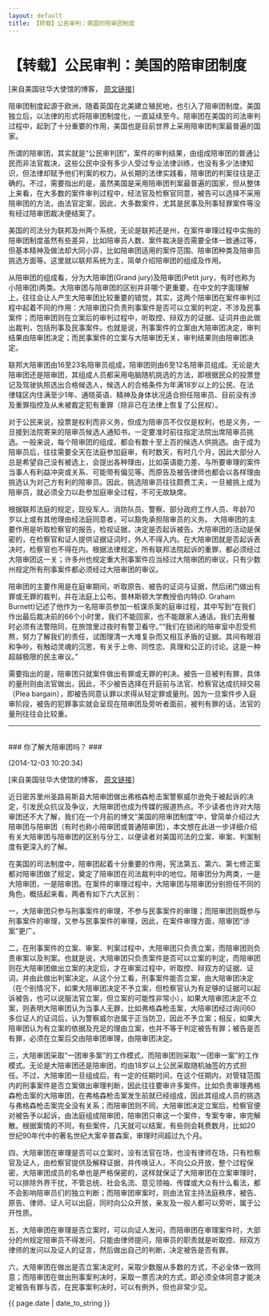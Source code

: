 ```yaml
---
layout: default
title: 【转载】公民审判：美国的陪审团制度
---
```

# 【转载】公民审判：美国的陪审团制度 #

[来自美国驻华大使馆的博客，
<a href="http://blog.sina.com.cn/s/blog_67f297b00102v7mr.html">原文链接</a>]

陪审团制度起源于欧洲，随着英国在北美建立殖民地，也引入了陪审团制度。美国独立后，以法律的形式将陪审团制度化，一直延续至今。陪审团在美国的司法审判过程中，起到了十分重要的作用，美国也是目前世界上采用陪审团判案最普遍的国家。

所谓的陪审团，其实就是“公民审判团”，案件的审判结果，由组成陪审团的普通公民而非法官裁决，这些公民中没有多少人受过专业法律训练，也没有多少法律知识，但法律却赋予他们判案的权力。从长期的法律实践看，陪审团的判案往往是正确的。不过，需要指出的是，虽然美国是采用陪审团判案最普遍的国家，但从整体上来看，在大多数的案件审判过程中，经法官及检察官同意，被告可以选择不采用陪审团的方法，由法官定案，因此，大多数案件，尤其是民事及刑事轻罪案件等没有经过陪审团裁决便结案了。

美国的司法分为联邦及州两个系统，无论是联邦还是州，在案件审理过程中实施的陪审团制度虽然有些差异，比如陪审员人数、案件裁决是否需要全体一致通过等，但基本精神及做法却大同小异，比如陪审团适用的案件范围、陪审团种类及陪审员挑选方面等。这里就以联邦系统为主，简单介绍陪审团的组成及作用。

从陪审团的组成看，分为大陪审团(Grand jury)及陪审团(Petit jury，有时也称为小陪审团)两类。大陪审团与陪审团的区别并非哪个更重要，在中文的字面理解上，往往会让人产生大陪审团比较重要的错觉，其实，这两个陪审团在案件审判过程中起着不同的作用：大陪审团只负责刑事案件是否可以立案的判定，不涉及民事案件；而陪审团则在立案后的审判过程中，听取控、辩双方的证据、证词并由此做出裁判，包括刑事及民事案件。也就是说，刑事案件的立案由大陪审团决定，审判结果由陪审团决定；而民事案件的立案与大陪审团无关，审判结果则由陪审团决定。

联邦大陪审团由16至23名陪审员组成，陪审团则由6至12名陪审员组成。无论是大陪审团还是陪审团，其组成人员都采用电脑随机挑选的方法，即根据民众的投票登记及驾驶执照选出合格候选人，候选人的合格条件为年满18岁以上的公民、在法律辖区内住满至少1年、通晓英语、精神及身体状况适合担任陪审员、目前没有涉及重罪指控及从未被裁定犯有重罪（除非已在法律上恢复了公民权）。

对于公民来说，投票是权利而非义务，但成为陪审员不仅仅是权利，也是义务，一旦接到法院寄来的陪审员候选人通知书，一定要准时前往指定法院出席陪审员挑选。一般来说，每个陪审团的组成，都会有数十至上百的候选人供挑选。由于成为陪审员后，往往需要全天在法庭参加庭审，有时数天，有时几个月，因此大部分人总是希望自己没有被选上，会提出各种理由，比如英语能力差、与所要审理的案件当事人有利益冲突或关系、可能带有偏见等。而原告及被告律师也都会以各样理由挑选认为对己方有利的陪审员。因此，挑选陪审员往往颇费工夫，一旦被挑上成为陪审员，就必须全力以赴参加庭审全过程，不可无故缺席。

根据联邦法庭的规定，现役军人、消防队员、警察、部分政府工作人员、年龄70岁以上或有其他理由经法庭同意者，可以豁免承担陪审员的义务。
大陪审团的主要作用是听取检察官的报告，检视证据，决定是否起诉被告。大陪审团的活动是保密的，在检察官和证人提供证据证词时，外人不得入内。在大陪审团就是否起诉表决时，检察官也不得在内。根据法律规定，所有联邦法院起诉的重罪，都必须经过大陪审团这一关；许多州也规定重大刑事案件应当经过大陪审团的审议，只有少数州规定所有刑事案件都必须经过大陪审团的审议。

陪审团的主要作用是在庭审期间，听取原告、被告的证词与证据，然后闭门做出有罪或无罪的裁判，并在法庭上公布。普林斯顿大学教授伯内特(D. Graham Burnett)记述了他作为一名陪审员参加一桩谋杀案的庭审过程，其中写到“在我们作出最后裁决前的66个小时里，我们不能回家，也不能跟家人通话。我们去用餐时必须有法警陪同，在旅馆里过夜时有警卫看守。”“我们在锁闭的陪审室中忍受煎熬，努力了解我们的责任，试图理清一大堆复杂而又相互矛盾的证据。其间有眼泪和争吵，有触动灵魂的沉思，有关于上帝、同性恋、真理和公正的讨论。这是一种超越极限的民主审议。”

需要指出的是，陪审团只就案件做出有罪或无罪的判决。被告一旦被判有罪，具体的量刑则由法官做出，因此，不少被告选择在开庭前与法官、检察官达成抗辩交易（Plea bargain），即被告同意认罪以求得从轻定罪或量刑。因为一旦案件步入庭审阶段，被告的犯罪事实就会呈现在陪审团及旁听者面前，被判有罪的话，法官的量刑往往会比较重。

------
<br>
### 你了解大陪审团吗？ ###

(2014-12-03 10:20:34)

[来自美国驻华大使馆的博客，
<a href="http://blog.sina.com.cn/s/blog_67f297b00102vaen.html">原文链接</a>]


 近日密苏里州圣路易斯县大陪审团做出弗格森枪击案警察威尔逊免于被起诉的决定，引发民众抗议及争议，大陪审团也成为传媒的报道热点。不少读者也许对大陪审团还不大了解，我们在一个月前的博文“美国的陪审团制度”中，曾简单介绍过大陪审团与陪审团（有时也称小陪审团或普通陪审团），本文想在此进一步详细介绍有关大陪审团与陪审团的区别与分工，以便读者对美国司法的立案、审案、判案制度有更深入的了解。

 在美国的司法制度中，陪审团起着十分重要的作用，宪法第五、第六、第七修正案都对陪审团做了规定，奠定了陪审团在司法裁判中的地位。陪审团分为两类，一是大陪审团，一是陪审团。在案件的审理过程中，大陪审团与陪审团分别担任不同的角色，概括起来看，两者有如下六大区别：

 一，大陪审团只参与刑事案件的审理，不参与民事案件的审理；而陪审团则既参与刑事案件的审理，又参与民事案件的审理，因此，在案件审理方面，陪审团“涉案”更广。

 二，在刑事案件的立案、审案、判案过程中，大陪审团只负责立案，而陪审团则负责审案以及判案。也就是说，大陪审团只负责案件是否可以立案的判定，而陪审团则在大陪审团做出立案的决定后，才在审案过程中，听取控、辩双方的证据、证词，并由此做出判案决定。从这个分工看，刑事案件能否立案，由大陪审团决定（在个别情况下，如果大陪审团决定不予立案，但检察官认为有足够的证据可以起诉被告，也可以说服法官立案，但立案的可能性非常小），如果大陪审团决定不立案，则表明大陪审团认为当事人无罪，比如弗格森枪击案，大陪审团经过询问60多位证人的证词后，认为警察威尔逊属于正当防卫，因此不予立案；相反，如果大陪审团认为有立案的依据及充足的理由立案，也并不等于判定被告有罪；被告是否有罪，必须在立案后交由陪审团审理，由陪审团决定。

 三，大陪审团采取“一团审多案”的工作模式，而陪审团则采取“一团审一案”的工作模式。无论是大陪审团还是陪审团，均由18岁以上公民采取随机抽签的方式担任。不过，大陪审团一旦组成后，有一定的任期时间，在这个任期内，对管辖范围内的刑事案件是否立案做出审理判断，因此往往要审许多案件。比如负责审理弗格森枪击案的大陪审团，在弗格森枪击案发生前就已经组成，因此其组成人员的挑选与弗格森枪击案完全没有关系；而陪审团则不同，大陪审团决定立案后，检察官便对被告予以起诉，由法庭组成陪审团，陪审团只审这一个案件，专案专审，审完解散。根据案情的不同，有些案件，几天就可以结案，有些则会耗费数月，比如20世纪90年代中的著名世纪大案辛普森案，审理时间超过九个月。

 四，大陪审团在审理是否可以立案时，没有法官在场，也没有律师在场，只有检察官及证人，由检察官提供及解释证据，并传唤证人，不向公众开放，整个过程保密，大陪审团成员的名单也是严格保密的，这样就保证了大陪审团在立案审理时，可以排除外界干扰，不管总统、社会名流、意见领袖、传媒或大众有什么看法，都不会影响陪审员们的独立判断；而陪审团审案时，则由法官主持法庭秩序，被告、原告、律师、证人可以出庭，同时向公众开放，亲友及一般人都可以旁听，属于公开性质。

 五，大陪审团在审理是否立案时，可以向证人发问，而陪审团在审理案件时，大部分的州规定陪审员不得发问，只能由律师提问，陪审员的职责就是听取控、辩双方律师的发问以及证人的证言，然后做出自己的判断，决定被告是否有罪。

 六，大陪审团在做出是否立案决定时，采取少数服从多数的方式，不必全体一致同意；而陪审团在做出刑事案判决时，采取一票否决的方式，即必须全体同意才能决定被告有罪与否，在民事案判决时，可以有例外，但也非常少见。

<p>{{ page.date | date_to_string }}</p>
